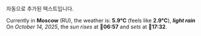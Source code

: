 
자동으로 추가된 텍스트입니다.

<!--START_SECTION:weather:moscow-->
Currently in **Moscow** (RU), the weather is: **5.9°C** (feels like **2.9°C**), ***light rain***<br/>
On *October 14, 2025*, the *sun rises* at 🌅**06:57** and *sets* at 🌇**17:32**.
<!--END_SECTION:weather-->
